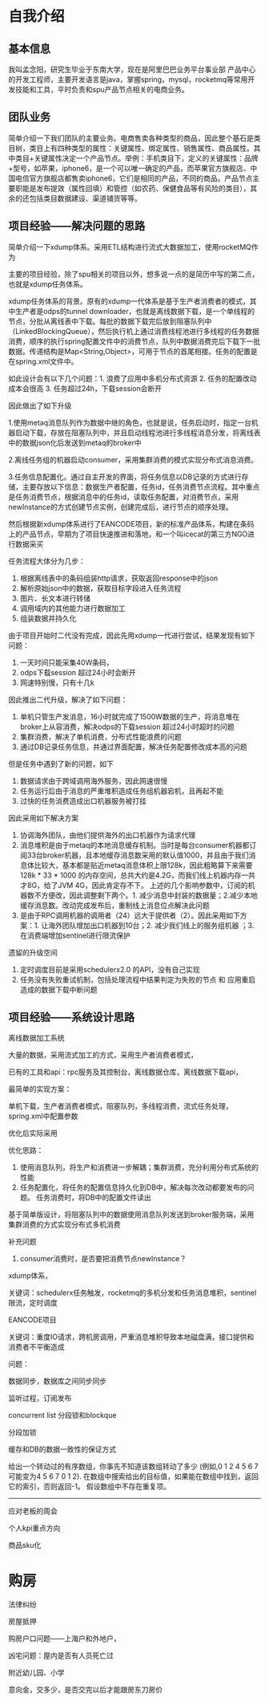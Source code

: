 # 自我介绍

## 基本信息

我叫孟念阳，研究生毕业于东南大学，现在是阿里巴巴业务平台事业部 产品中心的开发工程师，主要开发语言是java，掌握spring，mysql，rocketmq等常用开发技能和工具，平时负责和spu产品节点相关的电商业务。

## 团队业务

简单介绍一下我们团队的主要业务。电商售卖各种类型的商品，因此整个基石是类目树，类目上有四种类型的属性：关键属性、绑定属性、销售属性、商品属性。其中类目+关键属性决定一个产品节点。举例：手机类目下，定义的关键属性：品牌+型号，如苹果，iphone6，是一个可以唯一确定的产品，而苹果官方旗舰店、中国电信官方旗舰店都售卖iphone6，它们是相同的产品，不同的商品。产品节点主要职能是发布提效（属性回填）和管控（如农药、保健食品等有风险的类目），其余的还包括类目数据建设、渠道铺货等等。

## 项目经验——解决问题的思路



简单介绍一下xdump体系。采用ETL结构进行流式大数据加工，使用rocketMQ作为





主要的项目经验，除了spu相关的项目以外，想多说一点的是简历中写的第二点，也就是xdump任务体系。

xdump任务体系的背景。原有的xdump一代体系是基于生产者消费者的模式，其中生产者是odps的tunnel downloader，也就是离线数据下载，是一个单线程的节点，分批从离线表中下载。每批的数据下载完后放到阻塞队列中（LinkedBlockingQueue），然后执行机上通过消费线程池进行多线程的任务数据消费，顺序的执行spring配置文件中的消费节点，队列中数据消费完后下载下一批数据。传递结构是Map<String,Object>，可用于节点的首尾相接。任务的配置是在spring.xml文件中。

如此设计会有以下几个问题：1. 浪费了应用中多机分布式资源 	2. 任务的配置改动成本会很高	3. 任务超过24h，下载session会断开

因此做出了如下升级

1.使用metaq消息队列作为数据中继的角色，也就是说，任务启动时，指定一台机器启动下载，存放在阻塞队列中，并且启动线程池进行多线程消息分发，将离线表中的数据json化后发送到metaq的broker中

2.离线任务组的机器启动consumer，采用集群消费的模式实现分布式消息消费。

3.任务信息配置化。通过自主开发的界面，将任务信息以DB记录的方式进行存储，主要存放以下信息：数据生产者配置，任务id，任务消费节点流程。其中重点是任务消费节点，根据消息中的任务id，读取任务配置，对消费节点，采用newInstance的方式创建节点实例，创建完成后，进行节点的顺序处理。



然后根据新xdump体系进行了EANCODE项目，新的标准产品体系，构建在条码上的产品节点，早期为了项目快速推进和落地，和一个叫icecat的第三方NGO进行数据采买



任务流程大体分为几步：

1. 根据离线表中的条码组装http请求，获取返回response中的json
2. 解析原始json中的数据，获取目标字段进入任务流程
3. 图片、长文本进行转储
4. 调用域内的其他能力进行数据加工
5. 组装数据并持久化

由于项目开始时二代没有完成，因此先用xdump一代进行尝试，结果发现有如下问题：

1. 一天时间只能采集40W条码，
2. odps下载session 超过24小时会断开
3. 网速特别慢，只有十几k



因此推出二代升级，解决了如下问题：

1. 单机只管生产发消息，16小时就完成了1500W数据的生产，将消息堆在broker上从容消费，解决odps的下载session 超过24小时超时的问题
2. 集群消费，解决了单机消费，分布式性能浪费的问题
3. 通过DB记录任务信息，并通过界面配置，解决任务配置修改成本高的问题



但是任务中遇到了新的问题，如下

1. 数据请求由于跨域调用海外服务，因此网速很慢
2. 任务运行后由于消息的严重堆积造成任务组机器宕机，且再起不能
3. 过快的任务消费造成出口机器服务被打挂

因此采用如下解决方案

1. 协调海外团队，由他们提供海外的出口机器作为请求代理
2. 消息堆积是由于metaq的本地消息缓存机制。当时是每台consumer机器都订阅33台broker机器，且本地缓存消息数采用的默认值1000，并且由于我们消息体比较大，基本都是贴近metaq消息体积上限128k，因此粗略算下来需要128k * 33 * 1000 的内存空间，总共大约是4.2G，而我们线上机器内存一共才8G，给了JVM 4G，因此肯定存不下。
   上述的几个影响参数中，订阅的机器数不方便改，因此调整剩下两个。1. 减少消息中封装的数据量；2.减少本地缓存消息数。改动完成发布后，重制线上消息位点解决此问题
3. 是由于RPC调用机器的调用者（24）远大于提供者（2）。因此采用如下方案：1. 让海外团队增加出口机器到10台；2. 减少我们线上的服务组机器 ；3. 在消费端增加sentinel进行限流保护



遗留的升级空间

1. 定时调度目前是采用schedulerx2.0 的API，没有自己实现
2. 任务没有失败重试机制，包括处理流程中结果判定为失败的节点 和 应用重启造成的数据下载中断问题





## 项目经验——系统设计思路

离线数据加工系统

大量的数据，采用流式加工的方式，采用生产者消费者模式，

已有的工具和api：rpc服务及其控制台，离线数据仓库，离线数据下载api，

最简单的实现方案：

单机下载，生产者消费者模式，阻塞队列，多线程消费，流式任务处理，spring.xml中配置参数



优化后实际采用

优化思路：

1. 使用消息队列，将生产和消费进一步解耦；集群消费，充分利用分布式系统的性能
2. 任务配置化，将任务的配置信息持久化到DB中，解决每次改动都要发布的问题。
   任务消费时，将DB中的配置文件读出



基于简单版设计，将阻塞队列中的数据使用消息队列发送到broker服务端，采用集群消费的方式实现分布式多机消费









补充问题

1. consumer消费时，是否要把消费节点newInstance？







xdump体系，

关键词：schedulerx任务触发，rocketmq的多机分发和任务消息堆积，sentinel限流，定时调度



EANCODE项目

关键词：重度IO请求，跨机房调用，严重消息堆积导致本地磁盘满，接口提供和消费者不平衡造成





问题：

数据同步，数据库之间同步同步

监听过程，订阅发布



concurrent list 分段锁和blockque

分段加锁



缓存和DB的数据一致性的保证方式





给出一个转动过的有序数组，你事先不知道该数组转动了多少
(例如,0 1 2 4 5 6 7可能变为4 5 6 7 0 1 2).
在数组中搜索给出的目标值，如果能在数组中找到，返回它的索引，否则返回-1。
假设数组中不存在重复项。







---







应对老板的周会



个人kpi重点方向

商品sku化





# 购房

法律纠纷

房屋抵押



购房户口问题——上海户和外地户，

凶宅问题：屋内是否有人员死亡过



附近幼儿园、小学



意向金，交多少，是否交完以后才能跟房东刀房价

